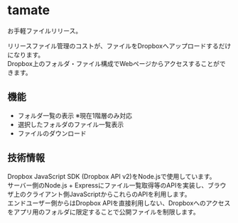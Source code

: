 # tamate

お手軽ファイルリリース。

リリースファイル管理のコストが、ファイルをDropboxへアップロードするだけになります。  
Dropbox上のフォルダ・ファイル構成でWebページからアクセスすることができます。

## 機能

- フォルダ一覧の表示 
  ※現在1階層のみ対応
- 選択したフォルダのファイル一覧表示
- ファイルのダウンロード

## 技術情報

Dropbox JavaScript SDK (Dropbox API v2)をNode.jsで使用しています。  
サーバー側のNode.js + Expressにファイル一覧取得等のAPIを実装し、ブラウザ上のクライアント側JavaScriptからこれらのAPIを利用します。  
エンドユーザー側からはDropbox APIを直接利用しない、Dropboxへのアクセスをアプリ用のフォルダに限定することで公開ファイルを制限します。
